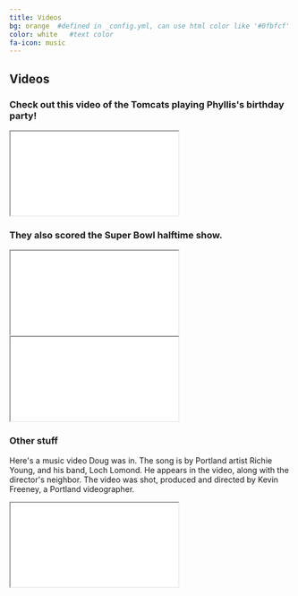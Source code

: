 ```yaml
---
title: Videos
bg: orange  #defined in _config.yml, can use html color like '#0fbfcf'
color: white   #text color
fa-icon: music
---
```

## Videos
### Check out this video of the Tomcats playing Phyllis's birthday party!
<div class="icontain">
  <iframe src="//www.youtube.com/embed/zRUOre0OWvo" allowfullscreen></iframe>
</div>

### They also scored the Super Bowl halftime show.
<div class="icontain">
  <iframe src="//www.youtube.com/embed/kUBJ1H8IqxE" allowfullscreen></iframe>
</div>

<div class="icontain">
  <iframe src="//www.youtube.com/embed/7ll0y0CO1F4" allowfullscreen></iframe>
</div>

### Other stuff
Here's a music video Doug was in. The song is by Portland artist Richie Young, and his band, Loch Lomond. He appears in the video, along with the director's neighbor. The video was shot, produced and directed by Kevin Freeney, a Portland videographer.

<div class="icontain">
  <iframe src="//www.youtube.com/embed/pj8FsdD9Ha0" allowfullscreen></iframe>
</div>